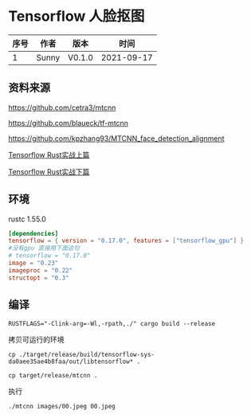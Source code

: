 # Tensorflow 人脸抠图

| 序号 | 作者  | 版本   | 时间       |
| ---- | ----- | ------ | ---------- |
| 1    | Sunny | V0.1.0 | 2021-09-17 |




## 资料来源

<https://github.com/cetra3/mtcnn>

<https://github.com/blaueck/tf-mtcnn>

<https://github.com/kpzhang93/MTCNN_face_detection_alignment>



[Tensorflow Rust实战上篇](https://segmentfault.com/a/1190000018940111?utm_source=sf-similar-article)

[Tensorflow Rust实战下篇](https://segmentfault.com/a/1190000019616388)



## 环境

rustc 1.55.0

```toml
[dependencies]
tensorflow = { version = "0.17.0", features = ["tensorflow_gpu"] }
#没有gpu 直接用下面这句
# tensorflow = "0.17.0"
image = "0.23"
imageproc = "0.22"
structopt = "0.3"
```



## 编译

```shell
RUSTFLAGS="-Clink-arg=-Wl,-rpath,./" cargo build --release
```

拷贝可运行的环境

```shell
cp ./target/release/build/tensorflow-sys-da0aee35ae4b8faa/out/libtensorflow* .

cp target/release/mtcnn . 
```

执行

```shell
./mtcnn images/00.jpeg 00.jpeg
```





